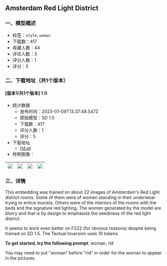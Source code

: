 ## Amsterdam Red Light District
### 一、模型概述

- 标签：`style`, `woman`
- 下载数：417
- 收藏人数：44
- 评论人数：3
- 评分人数：1
- 评分：5

### 二、下载地址（共1个版本）

#### [版本1/共1个版本] 1.0

- 统计数据
  - 发布时间：2023-01-09T13:37:48.547Z
  - 原始模型：SD 1.5
  - 下载数：417
  - 评分人数：1
  - 评分：5
- 下载地址
  - [rld.pt](https://civitai.com/api/download/models/4695)
- 样例图像：

| <img src="https://image.civitai.com/xG1nkqKTMzGDvpLrqFT7WA/1626f6b0-3539-402f-1999-520c0f965600/width=450/33128.jpeg" /> | <img src="https://image.civitai.com/xG1nkqKTMzGDvpLrqFT7WA/da1bdd4f-d87b-4a2e-7447-bff767acca00/width=450/33132.jpeg" /> | <img src="https://image.civitai.com/xG1nkqKTMzGDvpLrqFT7WA/9362222f-7f99-4b97-1387-9d5dfa479e00/width=450/33131.jpeg" /> | <img src="https://image.civitai.com/xG1nkqKTMzGDvpLrqFT7WA/f5ff687a-a808-4031-b7af-f3cc54375200/width=450/33130.jpeg" /> |
| ---- | ---- | ---- | ---- |


### 三、详情
<p>This embedding was trained on about 22 images of Amsterdam's Red Light district rooms. Some of them were of women standing in their underwear trying to entice tourists. Others were of the interiors of the rooms with the beds and the signature red lighting. The women generated by the model are blurry and that is by design to emphasize the seediness of the red light district.</p><p>It seems to work even better on F222 (for obvious reasons) despite being trained on SD 1.5.  The Textual Inversion uses 10 tokens.</p><p></p><p><strong>To get started, try the following prompt</strong>: woman, rld</p><p>You may need to put "woman" before "rld" in order for the woman to appear in the pictures.</p>